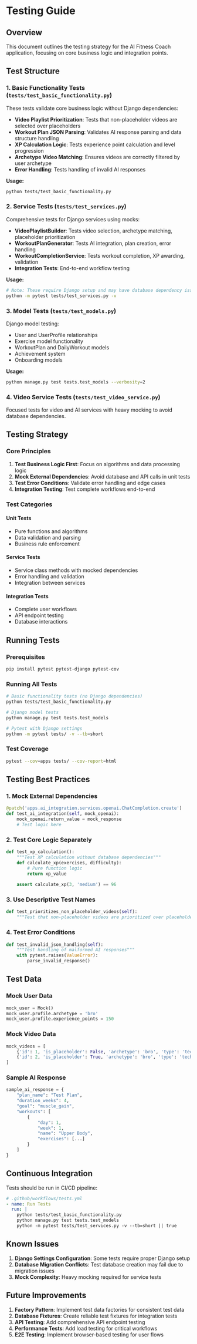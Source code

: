 # Testing Guide

## Overview

This document outlines the testing strategy for the AI Fitness Coach application, focusing on core business logic and integration points.

## Test Structure

### 1. Basic Functionality Tests (`tests/test_basic_functionality.py`)

These tests validate core business logic without Django dependencies:

- **Video Playlist Prioritization**: Tests that non-placeholder videos are selected over placeholders
- **Workout Plan JSON Parsing**: Validates AI response parsing and data structure handling
- **XP Calculation Logic**: Tests experience point calculation and level progression
- **Archetype Video Matching**: Ensures videos are correctly filtered by user archetype
- **Error Handling**: Tests handling of invalid AI responses

**Usage:**
```bash
python tests/test_basic_functionality.py
```

### 2. Service Tests (`tests/test_services.py`)

Comprehensive tests for Django services using mocks:

- **VideoPlaylistBuilder**: Tests video selection, archetype matching, placeholder prioritization
- **WorkoutPlanGenerator**: Tests AI integration, plan creation, error handling
- **WorkoutCompletionService**: Tests workout completion, XP awarding, validation
- **Integration Tests**: End-to-end workflow testing

**Usage:**
```bash
# Note: These require Django setup and may have database dependency issues
python -m pytest tests/test_services.py -v
```

### 3. Model Tests (`tests/test_models.py`)

Django model testing:

- User and UserProfile relationships
- Exercise model functionality
- WorkoutPlan and DailyWorkout models
- Achievement system
- Onboarding models

**Usage:**
```bash
python manage.py test tests.test_models --verbosity=2
```

### 4. Video Service Tests (`tests/test_video_service.py`)

Focused tests for video and AI services with heavy mocking to avoid database dependencies.

## Testing Strategy

### Core Principles

1. **Test Business Logic First**: Focus on algorithms and data processing logic
2. **Mock External Dependencies**: Avoid database and API calls in unit tests
3. **Test Error Conditions**: Validate error handling and edge cases
4. **Integration Testing**: Test complete workflows end-to-end

### Test Categories

#### Unit Tests
- Pure functions and algorithms
- Data validation and parsing
- Business rule enforcement

#### Service Tests
- Service class methods with mocked dependencies
- Error handling and validation
- Integration between services

#### Integration Tests
- Complete user workflows
- API endpoint testing
- Database interactions

## Running Tests

### Prerequisites

```bash
pip install pytest pytest-django pytest-cov
```

### Running All Tests

```bash
# Basic functionality tests (no Django dependencies)
python tests/test_basic_functionality.py

# Django model tests
python manage.py test tests.test_models

# Pytest with Django settings
python -m pytest tests/ -v --tb=short
```

### Test Coverage

```bash
pytest --cov=apps tests/ --cov-report=html
```

## Testing Best Practices

### 1. Mock External Dependencies

```python
@patch('apps.ai_integration.services.openai.ChatCompletion.create')
def test_ai_integration(self, mock_openai):
    mock_openai.return_value = mock_response
    # Test logic here
```

### 2. Test Core Logic Separately

```python
def test_xp_calculation():
    """Test XP calculation without database dependencies"""
    def calculate_xp(exercises, difficulty):
        # Pure function logic
        return xp_value
    
    assert calculate_xp(3, 'medium') == 96
```

### 3. Use Descriptive Test Names

```python
def test_prioritizes_non_placeholder_videos(self):
    """Test that non-placeholder videos are prioritized over placeholders"""
```

### 4. Test Error Conditions

```python
def test_invalid_json_handling(self):
    """Test handling of malformed AI responses"""
    with pytest.raises(ValueError):
        parse_invalid_response()
```

## Test Data

### Mock User Data

```python
mock_user = Mock()
mock_user.profile.archetype = 'bro'
mock_user.profile.experience_points = 150
```

### Mock Video Data

```python
mock_videos = [
    {'id': 1, 'is_placeholder': False, 'archetype': 'bro', 'type': 'technique'},
    {'id': 2, 'is_placeholder': True, 'archetype': 'bro', 'type': 'technique'},
]
```

### Sample AI Response

```python
sample_ai_response = {
    "plan_name": "Test Plan",
    "duration_weeks": 4,
    "goal": "muscle_gain",
    "workouts": [
        {
            "day": 1,
            "week": 1,
            "name": "Upper Body",
            "exercises": [...]
        }
    ]
}
```

## Continuous Integration

Tests should be run in CI/CD pipeline:

```yaml
# .github/workflows/tests.yml
- name: Run Tests
  run: |
    python tests/test_basic_functionality.py
    python manage.py test tests.test_models
    python -m pytest tests/test_services.py -v --tb=short || true
```

## Known Issues

1. **Django Settings Configuration**: Some tests require proper Django setup
2. **Database Migration Conflicts**: Test database creation may fail due to migration issues
3. **Mock Complexity**: Heavy mocking required for service tests

## Future Improvements

1. **Factory Pattern**: Implement test data factories for consistent test data
2. **Database Fixtures**: Create reliable test fixtures for integration tests
3. **API Testing**: Add comprehensive API endpoint testing
4. **Performance Tests**: Add load testing for critical workflows
5. **E2E Testing**: Implement browser-based testing for user flows